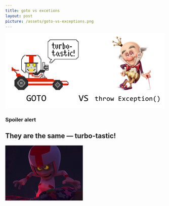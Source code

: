 ```yaml
---
title: goto vs excetions
layout: post
picture: /assets/goto-vs-exceptions.png
---
```


![goto vs exceptions](/assets/goto-vs-exceptions.png)

### Spoiler alert


## They are the same &mdash; turbo-tastic!

![They are the same](/assets/turbo.gif)
